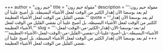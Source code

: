 +++
author = "جيم رون"
title = "مقولة جيم رون"
description = '''مقولة جيم رون: لم يعد بوسعنا الآن إهدار الكثير من الوقت لفعل الأشياء البسيطة، بل أصبح علينا أن نقضي القليل من الوقت لفعل الأشياء العظيمة.'''
quote = '''لم يعد بوسعنا الآن إهدار الكثير من الوقت لفعل الأشياء البسيطة، بل أصبح علينا أن نقضي القليل من الوقت لفعل الأشياء العظيمة.'''
slug = '''لم-يعد-بوسعنا-الآن-إهدار-الكثير-من-الوقت-لفعل-الأشياء-البسيطة،-بل-أصبح-علينا-أن-نقضي-القليل-من-الوقت-لفعل-الأشياء-العظيمة'''
+++
لم يعد بوسعنا الآن إهدار الكثير من الوقت لفعل الأشياء البسيطة، بل أصبح علينا أن نقضي القليل من الوقت لفعل الأشياء العظيمة.
